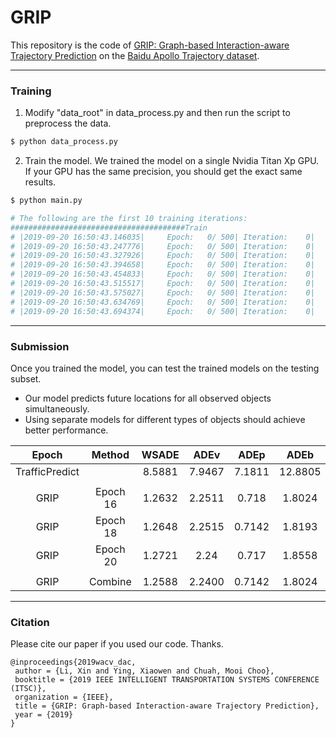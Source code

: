 # GRIP

This repository is the code of [GRIP: Graph-based Interaction-aware Trajectory Prediction](https://arxiv.org/abs/1907.07792) on the [Baidu Apollo Trajectory dataset](http://apolloscape.auto/trajectory.html#). 

___
### Training 

1. Modify "data_root" in data_process.py and then run the script to preprocess the data. 
``` Bash
$ python data_process.py
```

2. Train the model. We trained the model on a single Nvidia Titan Xp GPU. If your GPU has the same precision, you should get the exact same results. 
``` Bash
$ python main.py

# The following are the first 10 training iterations:
#######################################Train
# |2019-09-20 16:50:43.146035|     Epoch:   0/ 500|	Iteration:    0|	Loss:2.69767785|lr: 0.001|
# |2019-09-20 16:50:43.247776|     Epoch:   0/ 500|	Iteration:    0|	Loss:1.39082634|lr: 0.001|
# |2019-09-20 16:50:43.327926|     Epoch:   0/ 500|	Iteration:    0|	Loss:1.42024708|lr: 0.001|
# |2019-09-20 16:50:43.394658|     Epoch:   0/ 500|	Iteration:    0|	Loss:1.32363927|lr: 0.001|
# |2019-09-20 16:50:43.454833|     Epoch:   0/ 500|	Iteration:    0|	Loss:1.15358388|lr: 0.001|
# |2019-09-20 16:50:43.515517|     Epoch:   0/ 500|	Iteration:    0|	Loss:1.15672326|lr: 0.001|
# |2019-09-20 16:50:43.575027|     Epoch:   0/ 500|	Iteration:    0|	Loss:0.93675584|lr: 0.001|
# |2019-09-20 16:50:43.634769|     Epoch:   0/ 500|	Iteration:    0|	Loss:0.90181452|lr: 0.001|
# |2019-09-20 16:50:43.694374|     Epoch:   0/ 500|	Iteration:    0|	Loss:0.75979233|lr: 0.001|
```
___

### Submission
Once you trained the model, you can test the trained models on the testing subset.

- Our model predicts future locations for all observed objects simultaneously. 
- Using separate models for different types of objects should achieve better performance. 

|Epoch|Method|WSADE|ADEv|ADEp|ADEb|WSFDE|FDEv|FDEp|FDEb|
|:---:|:---:|:---:|:---:|:---:|:---:|:---:|:---:|:---:|:---:|
|TrafficPredict| |8.5881|7.9467|7.1811|12.8805|24.2262|12.7757|11.121|22.7912|
||
|GRIP|Epoch 16|1.2632|2.2511|0.718|1.8024|2.3713|4.0863|1.3838|3.4155|
|GRIP|Epoch 18|1.2648|2.2515|0.7142|1.8193|2.3677|4.0863|1.3732|3.4274|
|GRIP|Epoch 20|1.2721|2.24|0.717|1.8558|2.3921|4.0762|1.3791|3.5318|
||
|GRIP|Combine|1.2588|2.2400|0.7142|1.8024|2.3631|4.0762|1.3732|3.4155|

___

### Citation
Please cite our paper if you used our code. Thanks.
``` 
@inproceedings{2019wacv_dac,
 author = {Li, Xin and Ying, Xiaowen and Chuah, Mooi Choo},
 booktitle = {2019 IEEE INTELLIGENT TRANSPORTATION SYSTEMS CONFERENCE (ITSC)},
 organization = {IEEE},
 title = {GRIP: Graph-based Interaction-aware Trajectory Prediction},
 year = {2019}
}
```